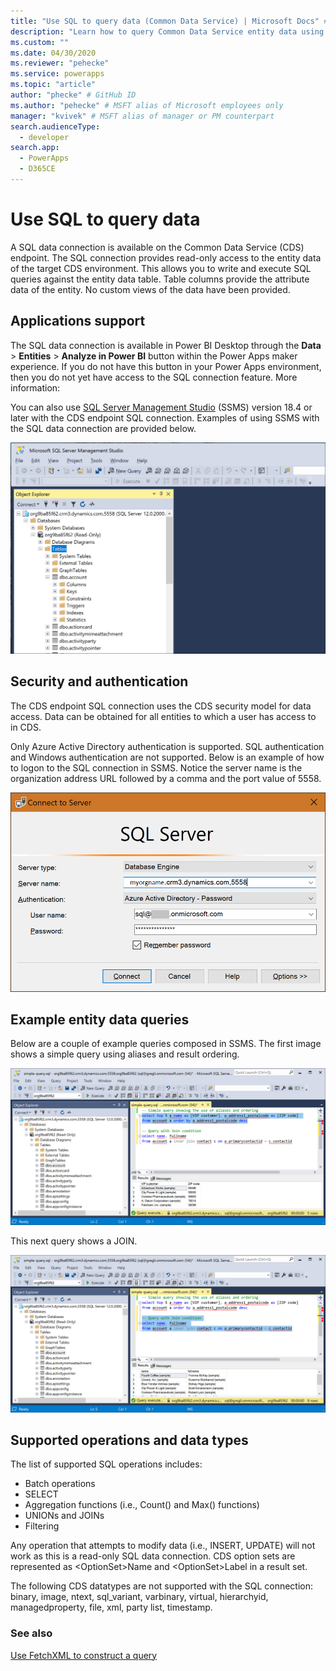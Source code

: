 ```yaml
---
title: "Use SQL to query data (Common Data Service) | Microsoft Docs" # Intent and product brand in a unique string of 43-59 chars including spaces
description: "Learn how to query Common Data Service entity data using SQL." # 115-145 characters including spaces. This abstract displays in the search result.
ms.custom: ""
ms.date: 04/30/2020
ms.reviewer: "pehecke"
ms.service: powerapps
ms.topic: "article"
author: "phecke" # GitHub ID
ms.author: "pehecke" # MSFT alias of Microsoft employees only
manager: "kvivek" # MSFT alias of manager or PM counterpart
search.audienceType: 
  - developer
search.app: 
  - PowerApps
  - D365CE
---
```


# Use SQL to query data

A SQL data connection is available on the Common Data Service (CDS) endpoint. The SQL connection provides read-only access to the entity data of the target CDS environment. This allows you to write and execute SQL queries against the entity data table. Table columns provide the attribute data of the entity. No custom views of the data have been provided.

## Applications support

The SQL data connection is available in Power BI Desktop through the **Data** > **Entities** > **Analyze in Power BI** button within the Power Apps maker experience. If you do not have this button in your Power Apps environment, then you do not yet have access to the SQL connection feature. More information: <link to related maker topic>

You can also use [SQL Server Management Studio](/sql/ssms/download-sql-server-management-studio-ssms) (SSMS) version 18.4 or later with the CDS endpoint SQL connection. Examples of using SSMS with the SQL data connection are provided below.

![Expanded account table](media/ssms-table-expanded.PNG)

## Security and authentication

The CDS endpoint SQL connection uses the CDS security model for data access. Data can be obtained for all entities to which a user has access to in CDS.

Only Azure Active Directory authentication is supported. SQL authentication and Windows authentication are not supported. Below is an example of how to logon to the SQL connection in SSMS. Notice the server name is the organization address URL followed by a comma and the port value of 5558.

![Connec dialog](media/ssms-connect-dialog.PNG)

## Example entity data queries

Below are a couple of example queries composed in SSMS. The first image shows a simple query using aliases and result ordering.

![Simple query using aliases and ordering](media/ssms-simple-query.PNG)

This next query shows a JOIN.

![Another query using a JOIN](media/ssms-join-query.PNG)

## Supported operations and data types

The list of supported SQL operations includes:

- Batch operations
- SELECT
- Aggregation functions (i.e., Count() and Max() functions)
- UNIONs and JOINs
- Filtering

Any operation that attempts to modify data (i.e., INSERT, UPDATE) will not work as this is a read-only SQL data connection. CDS option sets are represented as \<OptionSet>Name and \<OptionSet>Label in a result set.

The following CDS datatypes are not supported with the SQL connection: binary, image,
ntext, sql_variant, varbinary, virtual, hierarchyid, managedproperty, file, xml, party list, timestamp.

### See also

[Use FetchXML to construct a query](use-fetchxml-construct-query.md)